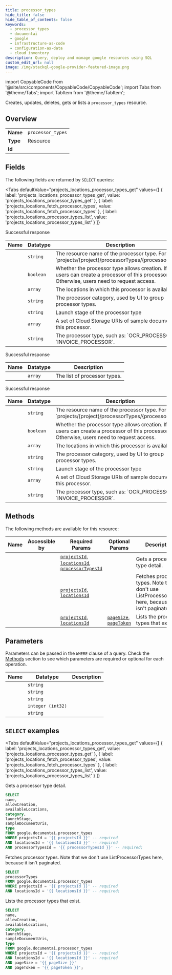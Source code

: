 ```yaml
--- 
title: processor_types
hide_title: false
hide_table_of_contents: false
keywords:
  - processor_types
  - documentai
  - google
  - infrastructure-as-code
  - configuration-as-data
  - cloud inventory
description: Query, deploy and manage google resources using SQL
custom_edit_url: null
image: /img/stackql-google-provider-featured-image.png
---
```


import CopyableCode from '@site/src/components/CopyableCode/CopyableCode';
import Tabs from '@theme/Tabs';
import TabItem from '@theme/TabItem';

Creates, updates, deletes, gets or lists a <code>processor_types</code> resource.

## Overview
<table><tbody>
<tr><td><b>Name</b></td><td><code>processor_types</code></td></tr>
<tr><td><b>Type</b></td><td>Resource</td></tr>
<tr><td><b>Id</b></td><td><CopyableCode code="google.documentai.processor_types" /></td></tr>
</tbody></table>

## Fields

The following fields are returned by `SELECT` queries:

<Tabs
    defaultValue="projects_locations_processor_types_get"
    values={[
        { label: 'projects_locations_processor_types_get', value: 'projects_locations_processor_types_get' },
        { label: 'projects_locations_fetch_processor_types', value: 'projects_locations_fetch_processor_types' },
        { label: 'projects_locations_processor_types_list', value: 'projects_locations_processor_types_list' }
    ]}
>
<TabItem value="projects_locations_processor_types_get">

Successful response

<table>
<thead>
    <tr>
    <th>Name</th>
    <th>Datatype</th>
    <th>Description</th>
    </tr>
</thead>
<tbody>
<tr>
    <td><CopyableCode code="name" /></td>
    <td><code>string</code></td>
    <td>The resource name of the processor type. Format: `projects/&#123;project&#125;/processorTypes/&#123;processor_type&#125;`</td>
</tr>
<tr>
    <td><CopyableCode code="allowCreation" /></td>
    <td><code>boolean</code></td>
    <td>Whether the processor type allows creation. If true, users can create a processor of this processor type. Otherwise, users need to request access.</td>
</tr>
<tr>
    <td><CopyableCode code="availableLocations" /></td>
    <td><code>array</code></td>
    <td>The locations in which this processor is available.</td>
</tr>
<tr>
    <td><CopyableCode code="category" /></td>
    <td><code>string</code></td>
    <td>The processor category, used by UI to group processor types.</td>
</tr>
<tr>
    <td><CopyableCode code="launchStage" /></td>
    <td><code>string</code></td>
    <td>Launch stage of the processor type</td>
</tr>
<tr>
    <td><CopyableCode code="sampleDocumentUris" /></td>
    <td><code>array</code></td>
    <td>A set of Cloud Storage URIs of sample documents for this processor.</td>
</tr>
<tr>
    <td><CopyableCode code="type" /></td>
    <td><code>string</code></td>
    <td>The processor type, such as: `OCR_PROCESSOR`, `INVOICE_PROCESSOR`.</td>
</tr>
</tbody>
</table>
</TabItem>
<TabItem value="projects_locations_fetch_processor_types">

Successful response

<table>
<thead>
    <tr>
    <th>Name</th>
    <th>Datatype</th>
    <th>Description</th>
    </tr>
</thead>
<tbody>
<tr>
    <td><CopyableCode code="processorTypes" /></td>
    <td><code>array</code></td>
    <td>The list of processor types.</td>
</tr>
</tbody>
</table>
</TabItem>
<TabItem value="projects_locations_processor_types_list">

Successful response

<table>
<thead>
    <tr>
    <th>Name</th>
    <th>Datatype</th>
    <th>Description</th>
    </tr>
</thead>
<tbody>
<tr>
    <td><CopyableCode code="name" /></td>
    <td><code>string</code></td>
    <td>The resource name of the processor type. Format: `projects/&#123;project&#125;/processorTypes/&#123;processor_type&#125;`</td>
</tr>
<tr>
    <td><CopyableCode code="allowCreation" /></td>
    <td><code>boolean</code></td>
    <td>Whether the processor type allows creation. If true, users can create a processor of this processor type. Otherwise, users need to request access.</td>
</tr>
<tr>
    <td><CopyableCode code="availableLocations" /></td>
    <td><code>array</code></td>
    <td>The locations in which this processor is available.</td>
</tr>
<tr>
    <td><CopyableCode code="category" /></td>
    <td><code>string</code></td>
    <td>The processor category, used by UI to group processor types.</td>
</tr>
<tr>
    <td><CopyableCode code="launchStage" /></td>
    <td><code>string</code></td>
    <td>Launch stage of the processor type</td>
</tr>
<tr>
    <td><CopyableCode code="sampleDocumentUris" /></td>
    <td><code>array</code></td>
    <td>A set of Cloud Storage URIs of sample documents for this processor.</td>
</tr>
<tr>
    <td><CopyableCode code="type" /></td>
    <td><code>string</code></td>
    <td>The processor type, such as: `OCR_PROCESSOR`, `INVOICE_PROCESSOR`.</td>
</tr>
</tbody>
</table>
</TabItem>
</Tabs>

## Methods

The following methods are available for this resource:

<table>
<thead>
    <tr>
    <th>Name</th>
    <th>Accessible by</th>
    <th>Required Params</th>
    <th>Optional Params</th>
    <th>Description</th>
    </tr>
</thead>
<tbody>
<tr>
    <td><a href="#projects_locations_processor_types_get"><CopyableCode code="projects_locations_processor_types_get" /></a></td>
    <td><CopyableCode code="select" /></td>
    <td><a href="#parameter-projectsId"><code>projectsId</code></a>, <a href="#parameter-locationsId"><code>locationsId</code></a>, <a href="#parameter-processorTypesId"><code>processorTypesId</code></a></td>
    <td></td>
    <td>Gets a processor type detail.</td>
</tr>
<tr>
    <td><a href="#projects_locations_fetch_processor_types"><CopyableCode code="projects_locations_fetch_processor_types" /></a></td>
    <td><CopyableCode code="select" /></td>
    <td><a href="#parameter-projectsId"><code>projectsId</code></a>, <a href="#parameter-locationsId"><code>locationsId</code></a></td>
    <td></td>
    <td>Fetches processor types. Note that we don't use ListProcessorTypes here, because it isn't paginated.</td>
</tr>
<tr>
    <td><a href="#projects_locations_processor_types_list"><CopyableCode code="projects_locations_processor_types_list" /></a></td>
    <td><CopyableCode code="select" /></td>
    <td><a href="#parameter-projectsId"><code>projectsId</code></a>, <a href="#parameter-locationsId"><code>locationsId</code></a></td>
    <td><a href="#parameter-pageSize"><code>pageSize</code></a>, <a href="#parameter-pageToken"><code>pageToken</code></a></td>
    <td>Lists the processor types that exist.</td>
</tr>
</tbody>
</table>

## Parameters

Parameters can be passed in the `WHERE` clause of a query. Check the [Methods](#methods) section to see which parameters are required or optional for each operation.

<table>
<thead>
    <tr>
    <th>Name</th>
    <th>Datatype</th>
    <th>Description</th>
    </tr>
</thead>
<tbody>
<tr id="parameter-locationsId">
    <td><CopyableCode code="locationsId" /></td>
    <td><code>string</code></td>
    <td></td>
</tr>
<tr id="parameter-processorTypesId">
    <td><CopyableCode code="processorTypesId" /></td>
    <td><code>string</code></td>
    <td></td>
</tr>
<tr id="parameter-projectsId">
    <td><CopyableCode code="projectsId" /></td>
    <td><code>string</code></td>
    <td></td>
</tr>
<tr id="parameter-pageSize">
    <td><CopyableCode code="pageSize" /></td>
    <td><code>integer (int32)</code></td>
    <td></td>
</tr>
<tr id="parameter-pageToken">
    <td><CopyableCode code="pageToken" /></td>
    <td><code>string</code></td>
    <td></td>
</tr>
</tbody>
</table>

## `SELECT` examples

<Tabs
    defaultValue="projects_locations_processor_types_get"
    values={[
        { label: 'projects_locations_processor_types_get', value: 'projects_locations_processor_types_get' },
        { label: 'projects_locations_fetch_processor_types', value: 'projects_locations_fetch_processor_types' },
        { label: 'projects_locations_processor_types_list', value: 'projects_locations_processor_types_list' }
    ]}
>
<TabItem value="projects_locations_processor_types_get">

Gets a processor type detail.

```sql
SELECT
name,
allowCreation,
availableLocations,
category,
launchStage,
sampleDocumentUris,
type
FROM google.documentai.processor_types
WHERE projectsId = '{{ projectsId }}' -- required
AND locationsId = '{{ locationsId }}' -- required
AND processorTypesId = '{{ processorTypesId }}' -- required;
```
</TabItem>
<TabItem value="projects_locations_fetch_processor_types">

Fetches processor types. Note that we don't use ListProcessorTypes here, because it isn't paginated.

```sql
SELECT
processorTypes
FROM google.documentai.processor_types
WHERE projectsId = '{{ projectsId }}' -- required
AND locationsId = '{{ locationsId }}' -- required;
```
</TabItem>
<TabItem value="projects_locations_processor_types_list">

Lists the processor types that exist.

```sql
SELECT
name,
allowCreation,
availableLocations,
category,
launchStage,
sampleDocumentUris,
type
FROM google.documentai.processor_types
WHERE projectsId = '{{ projectsId }}' -- required
AND locationsId = '{{ locationsId }}' -- required
AND pageSize = '{{ pageSize }}'
AND pageToken = '{{ pageToken }}';
```
</TabItem>
</Tabs>
